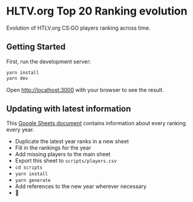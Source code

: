 # HLTV.org Top 20 Ranking evolution

Evolution of HTLV.org CS:GO players ranking across time.

## Getting Started

First, run the development server:

```bash
yarn install
yarn dev
```

Open [http://localhost:3000](http://localhost:3000) with your browser to see the result.

## Updating with latest information

This [Google Sheets document](https://docs.google.com/spreadsheets/d/1xDqUbElQVN6Ns2JdtmaHvt_iq1J5IB6yhkqP--ggrLk/edit?usp=sharing) contains information about every ranking every year.

- Duplicate the latest year ranks in a new sheet
- Fill in the rankings for the year
- Add missing players to the main sheet
- Export this sheet to `scripts/players.csv`
- `cd scripts`
- `yarn install`
- `yarn generate`
- Add references to the new year wherever necessary
- :tada:
